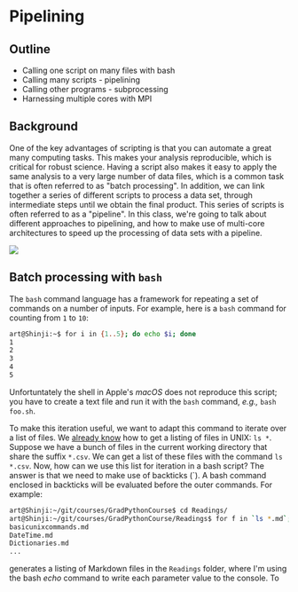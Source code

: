 # Pipelining

## Outline

* Calling one script on many files with bash
* Calling many scripts - pipelining
* Calling other programs - subprocessing
* Harnessing multiple cores with MPI

## Background

One of the key advantages of scripting is that you can automate a great many computing tasks.  This makes your analysis reproducible, which is critical for robust science.  Having a script also makes it easy to apply the same analysis to a very large number of data files, which is a common task that is often referred to as "batch processing".  In addition, we can link together a series of different scripts to process a data set, through intermediate steps until we obtain the final product.  This series of scripts is often referred to as a "pipeline".  In this class, we're going to talk about different approaches to pipelining, and how to make use of multi-core architectures to speed up the processing of data sets with a pipeline.  

![](https://imgs.xkcd.com/comics/automation.png)

## Batch processing with `bash`

The `bash` command language has a framework for repeating a set of commands on a number of inputs.  For example, here is a `bash` command for counting from `1` to `10`:
```bash
art@Shinji:~$ for i in {1..5}; do echo $i; done
1
2
3
4
5
```
Unfortuntately the shell in Apple's *macOS* does not reproduce this script; you have to create a text file and run it with the `bash` command, *e.g.,* `bash foo.sh`.

To make this iteration useful, we want to adapt this command to iterate over a list of files.  We [already know](basicunixcommands.md) how to get a listing of files in UNIX: `ls *`.  Suppose we have a bunch of files in the current working directory that share the suffix `*.csv`.  We can get a list of these files with the command `ls *.csv`.  Now, how can we use this list for iteration in a bash script?  The answer is that we need to make use of backticks (\`).  A bash command enclosed in backticks will be evaluated before the outer commands.  For example:
```bash
art@Shinji:~/git/courses/GradPythonCourse$ cd Readings/
art@Shinji:~/git/courses/GradPythonCourse/Readings$ for f in `ls *.md`; do echo $f; done
basicunixcommands.md
DateTime.md
Dictionaries.md
...
```
generates a listing of Markdown files in the `Readings` folder, where I'm using the bash *echo* command to write each parameter value to the console.  To 

